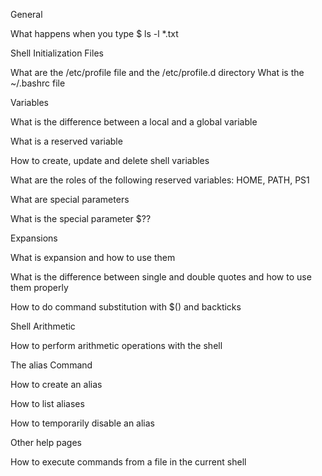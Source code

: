 General

What happens when you type $ ls -l *.txt


Shell Initialization Files

What are the /etc/profile file and the /etc/profile.d directory What is the ~/.bashrc file


Variables


What is the difference between a local and a global variable

What is a reserved variable

How to create, update and delete shell variables

What are the roles of the following reserved variables: HOME, PATH, PS1

What are special parameters

What is the special parameter $??

Expansions

What is expansion and how to use them

What is the difference between single and double quotes and how to use them properly

How to do command substitution with $() and backticks

Shell Arithmetic

How to perform arithmetic operations with the shell

The alias Command

How to create an alias

How to list aliases

How to temporarily disable an alias

Other help pages

How to execute commands from a file in the current shell
